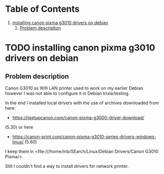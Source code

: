 
# Table of Contents

1.  [installing canon pixma g3010 drivers on debian](#org8c3ce08)
    1.  [Problem description](#orga4b890c)



<a id="org8c3ce08"></a>

# TODO installing canon pixma g3010 drivers on debian


<a id="orga4b890c"></a>

## Problem description

Canon G3010 as Wifi LAN printer used to work on
my earlier Debian however I was not able to configure it
in Debian trixie/testing.

In the end I installed local drivers with the use of
archives downloaded from here:

-   <https://ijsetupcanon.com/canon-pixma-g3000-driver-download/>

(5.30)
or here 

-   <https://canon-print.com/canon-pixma-g3010-series-drivers-windows-linux/> (5.60)

I keep them in <file:///home/mb/SEarch/Linux/Debian Drivers/Canon G3010 Pixma/>.

Still I couldn't find a way to install drivers for
network printer.

